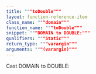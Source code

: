 ```yaml
---
title: """toDouble"""
layout: function-reference-item
class_name: """domain"""
function_name: """toDouble"""
snippet: """DOMAIN to DOUBLE:"""
qualifiers: """Static"""
return_type: """varargin"""
arguments: """(varargin)"""
---
```


  Cast DOMAIN to DOUBLE:
